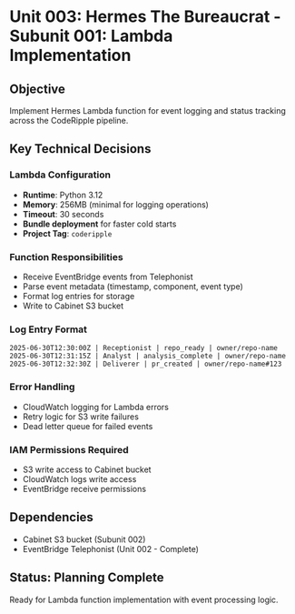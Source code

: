 # Unit 003: Hermes The Bureaucrat - Subunit 001: Lambda Implementation

## Objective
Implement Hermes Lambda function for event logging and status tracking across the CodeRipple pipeline.

## Key Technical Decisions

### Lambda Configuration
- **Runtime**: Python 3.12
- **Memory**: 256MB (minimal for logging operations)
- **Timeout**: 30 seconds
- **Bundle deployment** for faster cold starts
- **Project Tag**: `coderipple`

### Function Responsibilities
- Receive EventBridge events from Telephonist
- Parse event metadata (timestamp, component, event type)
- Format log entries for storage
- Write to Cabinet S3 bucket

### Log Entry Format
```
2025-06-30T12:30:00Z | Receptionist | repo_ready | owner/repo-name
2025-06-30T12:31:15Z | Analyst | analysis_complete | owner/repo-name
2025-06-30T12:32:30Z | Deliverer | pr_created | owner/repo-name#123
```

### Error Handling
- CloudWatch logging for Lambda errors
- Retry logic for S3 write failures
- Dead letter queue for failed events

### IAM Permissions Required
- S3 write access to Cabinet bucket
- CloudWatch logs write access
- EventBridge receive permissions

## Dependencies
- Cabinet S3 bucket (Subunit 002)
- EventBridge Telephonist (Unit 002 - Complete)

## Status: Planning Complete
Ready for Lambda function implementation with event processing logic.
